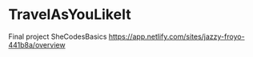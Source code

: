 # TravelAsYouLikeIt
Final project SheCodesBasics
https://app.netlify.com/sites/jazzy-froyo-441b8a/overview
